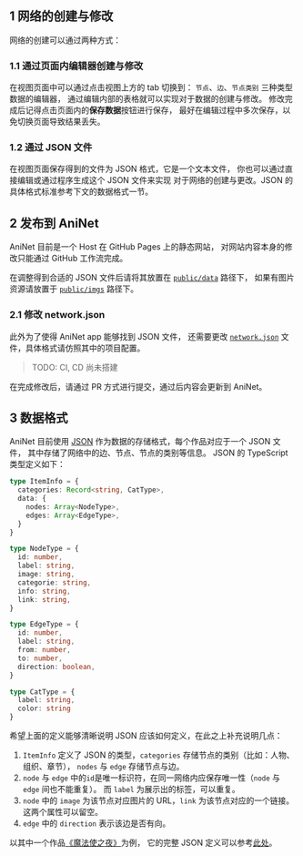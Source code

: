 
## 1 网络的创建与修改
网络的创建可以通过两种方式：

### 1.1 通过页面内编辑器创建与修改

在视图页面中可以通过点击视图上方的 tab 切换到：
`节点`、`边`、`节点类别` 三种类型数据的编辑器，
通过编辑内部的表格就可以实现对于数据的创建与修改。
修改完成后记得点击页面内的**保存数据**按钮进行保存，
最好在编辑过程中多次保存，以免切换页面导致结果丢失。

### 1.2 通过 JSON 文件

在视图页面保存得到的文件为 JSON 格式，它是一个文本文件，
你也可以通过直接编辑或通过程序生成这个 JSON 文件来实现
对于网络的创建与更改。JSON 的具体格式标准参考下文的数据格式一节。

## 2 发布到 AniNet

AniNet 目前是一个 Host 在 GitHub Pages 上的静态网站，
对网站内容本身的修改只能通过 GitHub 工作流完成。

在调整得到合适的 JSON 文件后请将其放置在 [`public/data`](https://github.com/AniNet-Project/AniNet/tree/master/aninet/public/data) 路径下，
如果有图片资源请放置于 [`public/imgs`](https://github.com/AniNet-Project/AniNet/tree/master/aninet/public/imgs) 路径下。

### 2.1 修改 network.json

此外为了使得 AniNet app 能够找到 JSON 文件，
还需要更改 [`network.json`](https://github.com/AniNet-Project/AniNet/blob/master/aninet/public/networks.json)
文件，具体格式请仿照其中的项目配置。

> TODO: CI, CD 尚未搭建

在完成修改后，请通过 PR 方式进行提交，通过后内容会更新到 AniNet。

## 3 数据格式
AniNet 目前使用 [JSON](https://www.json.org/json-en.html) 作为数据的存储格式，每个作品对应于一个 JSON 文件，
其中存储了网络中的边、节点、节点的类别等信息。 JSON 的 TypeScript 类型定义如下：

```typescript
type ItemInfo = {
  categories: Record<string, CatType>,
  data: {
    nodes: Array<NodeType>,
    edges: Array<EdgeType>,
  }
}

type NodeType = {
  id: number,
  label: string,
  image: string,
  categorie: string,
  info: string,
  link: string,
}

type EdgeType = {
  id: number,
  label: string,
  from: number,
  to: number,
  direction: boolean,
}

type CatType = {
  label: string,
  color: string
}

``` 

希望上面的定义能够清晰说明 JSON 应该如何定义，在此之上补充说明几点：

1. `ItemInfo` 定义了 JSON 的类型，`categories` 存储节点的类别（比如：人物、组织、章节），
`nodes` 与 `edge` 存储节点与边。
2. `node` 与 `edge` 中的`id`是唯一标识符，在同一网络内应保存唯一性（`node` 与 `edge` 间也不能重复）。
而 `label` 为展示出的标签，可以重复。
3. `node` 中的 `image` 为该节点对应图片的 URL，`link` 为该节点对应的一个链接。这两个属性可以留空。
4. `edge` 中的 `direction` 表示该边是否有向。

以其中一个作品[《魔法使之夜》](#/network/魔法使之夜)为例，
它的完整 JSON 定义可以参考[此处](https://github.com/Nanguage/AniNet/blob/master/aninet/public/data/MahouTsukaiNoYoru.json)。
